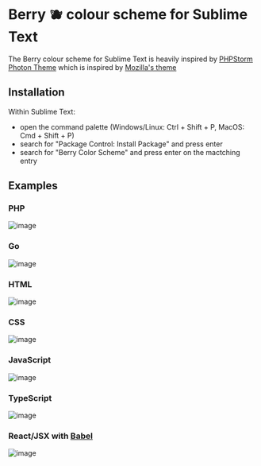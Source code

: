 # Berry 🫐️ colour scheme for Sublime Text

The Berry colour scheme for Sublime Text is heavily inspired by [PHPStorm Photon Theme](https://github.com/brendt/phpstorm-photon-theme) which is inspired by [Mozilla's theme](https://blog.nightly.mozilla.org/2017/09/11/developer-tools-visual-refresh-coming-to-nightly/)

## Installation

Within Sublime Text:
- open the command palette (Windows/Linux: Ctrl + Shift + P, MacOS: Cmd + Shift + P)
- search for "Package Control: Install Package" and press enter
- search for "Berry Color Scheme" and press enter on the mactching entry

## Examples

### PHP

![image](https://user-images.githubusercontent.com/4511175/236679503-4929dc3d-b9c1-43f8-999b-96dbc9f5ab44.png)

### Go

![image](https://user-images.githubusercontent.com/4511175/236677900-a9ae03b4-9ccd-4fb9-b457-df1308bc3228.png)

### HTML

![image](https://user-images.githubusercontent.com/4511175/236679293-33686eea-3496-4dc9-a457-3b8f564d97cd.png)

### CSS

![image](https://user-images.githubusercontent.com/4511175/236679424-2534213b-e286-48a4-9e1f-00baf1cd807b.png)

### JavaScript

![image](https://user-images.githubusercontent.com/4511175/236678589-3340da45-81bd-4281-aff5-260fad7a4151.png)

### TypeScript

![image](https://user-images.githubusercontent.com/4511175/236678414-2dbadd6d-5b3c-47a4-8bff-7a434a2842fa.png)

### React/JSX with [Babel](https://github.com/babel/babel-sublime)

![image](https://user-images.githubusercontent.com/4511175/236678341-086de5d7-40a9-4dbb-b9c3-fda348c3da80.png)
